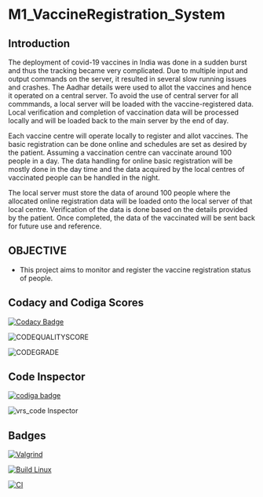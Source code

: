 # M1_VaccineRegistration_System

## Introduction

The deployment of covid-19 vaccines in India was done in a sudden burst and thus the tracking became very complicated. Due to multiple input and output commands on the server, it resulted in several slow running issues and crashes. The Aadhar details were used to allot the vaccines and hence it operated on a central server. To avoid the use of central server for all commmands, a local server will be loaded with the vaccine-registered data. Local verification and completion of vaccination data will be processed locally and will be loaded back to the main server by the end of day.

Each vaccine centre will operate locally to register and allot vaccines. The basic registration can be done online and schedules are set as desired by the patient. Assuming a vaccination centre can vaccinate around 100 people in a day. The data handling for online basic registration will be mostly done in the day time and the data acquired by the local centres of vaccinated people can be handled in the night.

The local server must store the data of around 100 people where the allocated online registration data will be loaded onto the local server of that local centre. Verification of the data is done based on the details provided by the patient. Once completed, the data of the vaccinated will be sent back for future use and reference.

## OBJECTIVE 

- This project aims to monitor and register the vaccine registration status of people.

## Codacy and Codiga Scores

[![Codacy Badge](https://app.codacy.com/project/badge/Grade/7603e730c6b34961935590ebb8c71867)](https://www.codacy.com/gh/theparthzala/M1_VaccineRegistration_System/dashboard?utm_source=github.com&amp;utm_medium=referral&amp;utm_content=theparthzala/M1_VaccineRegistration_System&amp;utm_campaign=Badge_Grade)

![CODEQUALITYSCORE](https://api.codiga.io/project/32259/score/svg)

![CODEGRADE](https://api.codiga.io/project/32259/status/svg)

## Code Inspector

<a href="https://app.codiga.io/public/user/github/theparthzala">
   <img src="https://api.codiga.io/public/badge/user/github/theparthzala?style=light" alt="codiga badge" />
</a>

![vrs_code Inspector](https://user-images.githubusercontent.com/101014587/160985485-1415dbf5-f24b-42c6-8070-ee557b633dbb.png)

## Badges

[![Valgrind](https://github.com/theparthzala/M1_VaccineRegistration_System/actions/workflows/Valgrind.yml/badge.svg)](https://github.com/theparthzala/M1_VaccineRegistration_System/actions/workflows/Valgrind.yml)

[![Build Linux](https://github.com/theparthzala/M1_VaccineRegistration_System/actions/workflows/Linux.yml/badge.svg)](https://github.com/theparthzala/M1_VaccineRegistration_System/actions/workflows/Linux.yml)

[![CI](https://github.com/theparthzala/M1_VaccineRegistration_System/actions/workflows/C-cpp.yml/badge.svg)](https://github.com/theparthzala/M1_VaccineRegistration_System/actions/workflows/C-cpp.yml)

